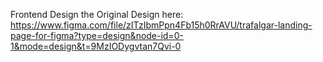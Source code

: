 Frontend Design 
the Original Design here:
 https://www.figma.com/file/zITzIbmPpn4Fb15h0RrAVU/trafalgar-landing-page-for-figma?type=design&node-id=0-1&mode=design&t=9MzIODygvtan7Qvi-0

